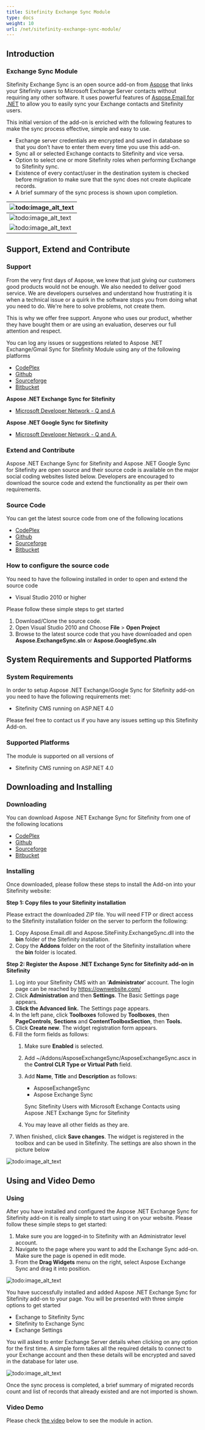 ```yaml
---
title: Sitefinity Exchange Sync Module
type: docs
weight: 10
url: /net/sitefinity-exchange-sync-module/
---
```




## **Introduction**
### **Exchange Sync Module**
Sitefinity Exchange Sync is an open source add-on from [Aspose](http://www.aspose.com/) that links your Sitefinity users to Microsoft Exchange Server contacts without requiring any other software. It uses powerful features of [Aspose.Email for .NET](https://products.aspose.com/total/net) to allow you to easily sync your Exchange contacts and Sitefinity users.

This initial version of the add-on is enriched with the following features to make the sync process effective, simple and easy to use.

- Exchange server credentials are encrypted and saved in database so that you don’t have to enter them every time you use this add-on.
- Sync all or selected Exchange contacts to Sitefinity and vice versa.
- Option to select one or more Sitefinity roles when performing Exchange to Sitefinity sync.
- Existence of every contact/user in the destination system is checked before migration to make sure that the sync does not create duplicate records.
- A brief summary of the sync process is shown upon completion.

|![todo:image_alt_text](http://www.aspose.com/blogs/wp-content/uploads/2015/01/Aspose-.NET-Exchange-Sync-for-Sitefinity.png)|
| :- |
|![todo:image_alt_text](http://www.aspose.com/blogs/wp-content/uploads/2015/01/Exchange-to-Sitefinity-Sync.png)|
|![todo:image_alt_text](http://www.aspose.com/blogs/wp-content/uploads/2015/01/Sitefinity-to-Exchange-Sync.png)|
## **Support, Extend and Contribute**
### **Support**
From the very first days of Aspose, we knew that just giving our customers good products would not be enough. We also needed to deliver good service. We are developers ourselves and understand how frustrating it is when a technical issue or a quirk in the software stops you from doing what you need to do. We're here to solve problems, not create them.

This is why we offer free support. Anyone who uses our product, whether they have bought them or are using an evaluation, deserves our full attention and respect.

You can log any issues or suggestions related to Aspose .NET Exchange/Gmail Sync for Sitefinity Module using any of the following platforms

- [CodePlex ](https://archive.codeplex.com/?p=asposesitefinity)
- [Github ](https://github.com/asposemarketplace/Aspose_for_Sitefinity/issues)
- [Sourceforge ](https://sourceforge.net/p/asposesitefinity/tickets/?source=navbar)
- [Bitbucket ](https://bitbucket.org/asposemarketplace/aspose-for-sitefinity/issues?status=new&status=open)

**Aspose .NET Exchange Sync for Sitefinity**

- [Microsoft Developer Network - Q and A ](https://docs.microsoft.com/en-us/samples/browse/?redirectedfrom=MSDN-samples#content)

**Aspose .NET Google Sync for Sitefinity**

- [Microsoft Developer Network - Q and A ](https://docs.microsoft.com/en-us/samples/browse/?redirectedfrom=MSDN-samples#content)
### **Extend and Contribute**
Aspose .NET Exchange Sync for Sitefinity and Aspose .NET Google Sync for Sitefinity are open source and their source code is available on the major social coding websites listed below. Developers are encouraged to download the source code and extend the functionality as per their own requirements.
### **Source Code**
You can get the latest source code from one of the following locations

- [CodePlex ](https://archive.codeplex.com/?p=asposesitefinity)
- [Github ](https://github.com/asposemarketplace/Aspose_for_Sitefinity)
- [Sourceforge ](https://sourceforge.net/p/asposesitefinity/code/ci/master/tree/)
- [Bitbucket ](https://bitbucket.org/asposemarketplace/aspose-for-sitefinity/src)
### **How to configure the source code**
You need to have the following installed in order to open and extend the source code

- Visual Studio 2010 or higher

Please follow these simple steps to get started

1. Download/Clone the source code.
1. Open Visual Studio 2010 and Choose **File** > **Open Project**
1. Browse to the latest source code that you have downloaded and open **Aspose.ExchangeSync.sln** or **Aspose.GoogleSync.sln**
## **System Requirements and Supported Platforms**
### **System Requirements**
In order to setup Aspose .NET Exchange/Google Sync for Sitefinity add-on you need to have the following requirements met:

- Sitefinity CMS running on ASP.NET 4.0

Please feel free to contact us if you have any issues setting up this Sitefinity Add-on.
### **Supported Platforms**
The module is supported on all versions of

- Sitefinity CMS running on ASP.NET 4.0

## **Downloading and Installing**
### **Downloading**
You can download Aspose .NET Exchange Sync for Sitefinity from one of the following locations

- [CodePlex ](https://archive.codeplex.com/?p=asposesitefinity)
- [Github ](https://github.com/asposemarketplace/Aspose_for_Sitefinity/releases)
- [Sourceforge ](https://sourceforge.net/projects/asposesitefinity/files/)
- [Bitbucket ](https://bitbucket.org/asposemarketplace/aspose-for-sitefinity/downloads/)
### **Installing**
Once downloaded, please follow these steps to install the Add-on into your Sitefinity website:

**Step 1: Copy files to your Sitefinity installation**

Please extract the downloaded ZIP file. You will need FTP or direct access to the Sitefinity installation folder on the server to perform the following:

1. Copy Aspose.Email.dll and Aspose.SiteFinity.ExchangeSync.dll into the **bin** folder of the Sitefinity installation.
1. Copy the **Addons** folder on the root of the Sitefinity installation where the **bin** folder is located.

**Step 2: Register the Aspose .NET Exchange Sync for Sitefinity add-on in Sitefinity**

1. Log into your Sitefinity CMS with an ‘**Administrator**’ account. The login page can be reached by <https://ownwebsite.com/>
1. Click **Administration** and then **Settings**. The Basic Settings page appears.
1. **Click the Advanced** **link.** The Settings page appears.
1. In the left pane, click **Toolboxes** followed by **Toolboxes**, then **PageControls**, **Sections** and **ContentToolboxSection**, then **Tools.**
1. Click **Create new**. The widget registration form appears.
1. Fill the form fields as follows: 
   1. Make sure **Enabled** is selected.
   1. Add ~/Addons/AsposeExchangeSync/AsposeExchangeSync.ascx in the **Control CLR Type or Virtual Path** field.
   1. Add **Name**, **Title** and **Description** as follows:
      - AsposeExchangeSync
      - Aspose Exchange Sync

      Sync Sitefinity Users with Microsoft Exchange Contacts using Aspose .NET Exchange Sync for Sitefinity
   1. You may leave all other fields as they are.
1. When finished, click **Save changes**. The widget is registered in the toolbox and can be used in Sitefinity. The settings are also shown in the picture below 

![todo:image_alt_text](http://www.aspose.com/blogs/wp-content/uploads/2015/01/How-to-use-Aspose-.NET-Exchange-Sync-for-Sitefinity.png)
## **Using and Video Demo**
### **Using**
After you have installed and configured the Aspose .NET Exchange Sync for Sitefinity add-on it is really simple to start using it on your website. Please follow these simple steps to get started:

1. Make sure you are logged-in to Sitefinity with an Administrator level account.
1. Navigate to the page where you want to add the Exchange Sync add-on. Make sure the page is opened in edit mode.
1. From the **Drag Widgets** menu on the right, select Aspose Exchange Sync and drag it into position.

![todo:image_alt_text](http://www.aspose.com/blogs/wp-content/uploads/2015/01/Using-Aspose-.NET-Exchange-Sync-for-Sitefinity.png)

You have successfully installed and added Aspose .NET Exchange Sync for Sitefinity add-on to your page. You will be presented with three simple options to get started

- Exchange to Sitefinity Sync
- Sitefinity to Exchange Sync
- Exchange Settings

You will asked to enter Exchange Server details when clicking on any option for the first time. A simple form takes all the required details to connect to your Exchange account and then these details will be encrypted and saved in the database for later use.

![todo:image_alt_text](http://www.aspose.com/blogs/wp-content/uploads/2015/01/Exchange-server-details.png)

Once the sync process is completed, a brief summary of migrated records count and list of records that already existed and are not imported is shown.
### **Video Demo**
Please check [the video](https://www.youtube.com/watch?v=56Zqc7SghEE) below to see the module in action.
